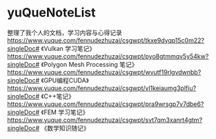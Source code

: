 # yuQueNoteList
整理了我个人的文档，学习内容与心得记录<br>
https://www.yuque.com/fennudezhuzai/csgwpt/tkxe9dyqp15c0m22?singleDoc# 《Vulkan 学习笔记》
https://www.yuque.com/fennudezhuzai/csgwpt/pyo8gtmmqv5y54kw?singleDoc# 《Polygon Mesh Processing 笔记》
https://www.yuque.com/fennudezhuzai/csgwpt/wvutf19rlgvdwnbb?singleDoc# 《GPU编程CUDA》
https://www.yuque.com/fennudezhuzai/csgwpt/vl1keiaumg3plfiu?singleDoc# 《C++笔记》
https://www.yuque.com/fennudezhuzai/csgwpt/pra9wrsgp7v7dbe6?singleDoc# 《FEM 学习笔记》
https://www.yuque.com/fennudezhuzai/csgwpt/svt7qm3xanrt4gtm?singleDoc# 《数学知识随记》

